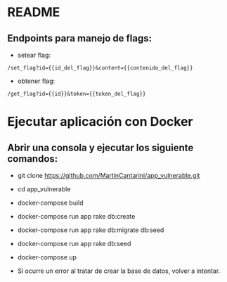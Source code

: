 # README

## Endpoints para manejo de flags:

* setear flag:
```
/set_flag?id={{id_del_flag}}&content={{contenido_del_flag}}
```

* obtener flag:
```
/get_flag?id={{id}}&token={{token_del_flag}}

```

# Ejecutar aplicación con Docker

## Abrir una consola y ejecutar los siguiente comandos:
* git clone https://github.com/MartinCantarini/app_vulnerable.git
* cd app_vulnerable
* docker-compose build
* docker-compose run app rake db:create 
* docker-compose run app rake db:migrate db:seed
* docker-compose run app rake db:seed
* docker-compose up


* Si ocurre un error al tratar de crear la base de datos, volver a intentar. 